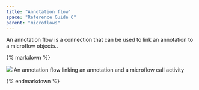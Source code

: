 ```yaml
---
title: "Annotation flow"
space: "Reference Guide 6"
parent: "microflows"
---
```



An annotation flow is a connection that can be used to link an annotation to a microflow objects..

<div class="alert alert-info">{% markdown %}

![](attachments/819203/918062.png)
An annotation flow linking an annotation and a microflow call activity

{% endmarkdown %}</div>
